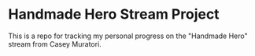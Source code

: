 # Handmade Hero Stream Project

This is a repo for tracking my personal progress on the "Handmade Hero" stream from Casey Muratori.